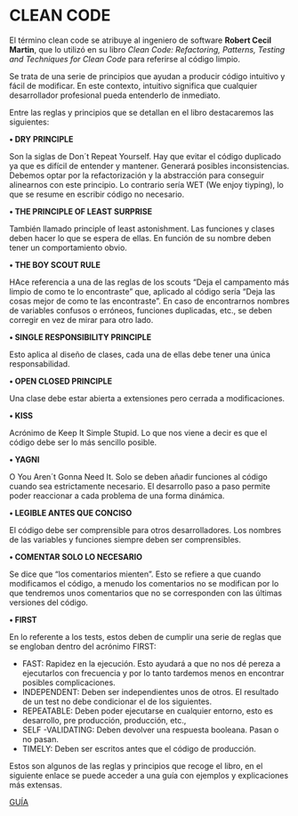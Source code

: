 # CLEAN CODE

El término clean code se atribuye al ingeniero de software **Robert Cecil Martin**, que lo utilizó en su libro *Clean Code: Refactoring, Patterns, Testing and Techniques for Clean Code* para referirse al código limpio.

Se trata de una serie de principios que ayudan a producir código intuitivo y fácil de modificar. En este contexto, intuitivo significa que cualquier desarrollador profesional pueda entenderlo de inmediato.

Entre las reglas y principios que se detallan en el libro destacaremos las siguientes:

**•	DRY PRINCIPLE**

Son la siglas de Don´t Repeat Yourself. Hay que evitar el código duplicado ya que es difícil de entender y mantener.
Generará posibles inconsistencias.
Debemos optar por la refactorización y la abstracción para conseguir alinearnos con este principio.
Lo contrario sería WET (We enjoy tiyping), lo que se resume en escribir código no necesario.

**•	THE PRINCIPLE OF LEAST SURPRISE** 

También llamado principle of least astonishment. 
Las funciones y clases deben hacer lo que se espera de ellas. En función de su nombre deben tener un comportamiento obvio.

**•	THE BOY SCOUT RULE**

HAce referencia a una de las reglas de los scouts “Deja el campamento más limpio de como te lo encontraste” que, aplicado al código sería “Deja las cosas mejor de como te las encontraste”.
En caso de encontrarnos nombres de variables confusos o erróneos, funciones duplicadas, etc., se deben corregir en vez de mirar para otro lado.

**•	SINGLE RESPONSIBILITY PRINCIPLE**

Esto aplica al diseño de clases, cada una de ellas debe tener una única responsabilidad.

**•	OPEN CLOSED PRINCIPLE**

Una clase debe estar abierta a extensiones pero cerrada a modificaciones.

**•	KISS**

Acrónimo de Keep It Simple Stupid. Lo que nos viene a decir es que el código debe ser lo más sencillo posible.

**•	YAGNI**

O You Aren´t Gonna Need It. Solo se deben añadir funciones al código cuando sea estrictamente necesario. 
El desarrollo paso a paso permite poder reaccionar a cada problema de una forma dinámica.

**•	LEGIBLE ANTES QUE CONCISO**

El código debe ser comprensible para otros desarrolladores. Los nombres de las variables y funciones siempre deben ser comprensibles.

**•	COMENTAR SOLO LO NECESARIO**

Se dice que “los comentarios mienten”. Esto se refiere a que cuando modificamos el código, a menudo los comentarios no se modifican por lo que tendremos unos comentarios que no se corresponden con las últimas versiones del código.

**•	FIRST**

En lo referente a los tests, estos deben de cumplir una serie de reglas que se engloban dentro del acrónimo FIRST:
-	FAST: Rapidez en la ejecución. Esto ayudará a que no nos dé pereza a ejecutarlos con frecuencia y por lo tanto tardemos menos en encontrar posibles complicaciones.
-	INDEPENDENT: Deben ser independientes unos de otros. El resultado de un test no debe condicionar el de los siguientes.
-	REPEATABLE: Deben poder ejecutarse en cualquier entorno, esto es desarrollo, pre producción, producción, etc.,
-	SELF -VALIDATING: Deben devolver una respuesta booleana. Pasan o no pasan.
-	TIMELY: Deben ser escritos antes que el código de producción.

Estos son algunos de las reglas y principios que recoge el libro, en el siguiente enlace se puede acceder a una guía con ejemplos y explicaciones más extensas.

[GUÍA](https://www.adictosaltrabajo.com/wp-content/uploads/2020/03/CLEAN-CODE.pdf)
